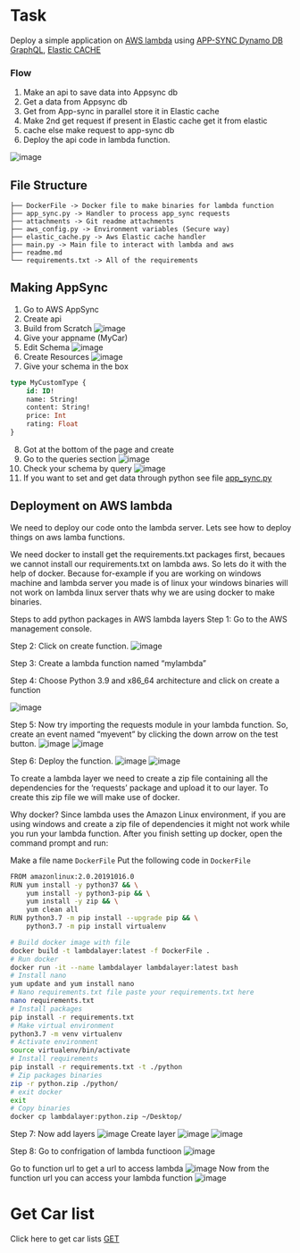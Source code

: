 # Task
Deploy a simple application on [AWS lambda](https://aws.amazon.com/lambda/) using [APP-SYNC Dynamo DB GraphQL](https://aws.amazon.com/appsync/), [Elastic CACHE](https://aws.amazon.com/elasticache/)


### Flow
1. Make an api to save data into Appsync db
2. Get a data from Appsync db
3. Get from App-sync in parallel store it in Elastic cache
4. Make 2nd get request if present in Elastic cache get it from elastic
5. cache else make request to app-sync db
6. Deploy the api code in lambda function.



![image](attachments/task_architecture.png)

## File Structure

```.
├── DockerFile -> Docker file to make binaries for lambda function
├── app_sync.py -> Handler to process app_sync requests
├── attachments -> Git readme attachments
├── aws_config.py -> Environment variables (Secure way)
├── elastic_cache.py -> Aws Elastic cache handler
├── main.py -> Main file to interact with lambda and aws
├── readme.md 
└── requirements.txt -> All of the requirements
```

## Making AppSync 
1. Go to AWS AppSync 
2. Create api
3. Build from Scratch
![image](attachments/app_sync1.png)
4. Give your appname (MyCar)
5. Edit Schema
![image](attachments/app_sync2.png)
6. Create Resources
![image](attachments/app_sync3.png)
7. Give your schema in the box
```sql
type MyCustomType {
	id: ID!
	name: String!
	content: String!
	price: Int
	rating: Float
}
```
8. Got at the bottom of the page and create
9. Go to the queries section
![image](attachments/app_sync4.png)
10. Check your schema by query
![image](attachments/app_sync5.png)
11. If you want to set and get data through python see file [app_sync.py](app_sync.py)



## Deployment on AWS lambda

We need to deploy our code onto the lambda server. Lets see how to deploy things on aws lamba functions. 



We need docker to install get the requirements.txt packages first, becaues we cannot install our requirements.txt on lambda aws. So lets do it with the help of docker. Because for-example if you are working on windows machine and lambda server you made is of linux your windows binaries will not work on lambda linux server thats why we are using docker to make binaries. 


Steps to add python packages in AWS lambda layers
Step 1: Go to the AWS management console.

Step 2: Click on create function.
![image](attachments/Hnetcomimage1.png)

Step 3: Create a lambda function named “mylambda”

Step 4: Choose Python 3.9 and x86_64 architecture and click on create a function

![image](attachments/11.png)

Step 5: Now try importing the requests module in your lambda function. So, create an event named “myevent” by clicking the down arrow on the test button.
![image](attachments/event.png)
![image](attachments/4.png)

Step 6: Deploy the function.
![image](attachments/31.png)
![image](attachments/41.png)

To create a lambda layer we need to create a zip file containing all the dependencies for the ‘requests’ package and upload it to our layer. To create this zip file we will make use of docker.

Why docker?
Since lambda uses the Amazon Linux environment, if you are using windows and create a zip file of dependencies it might not work while you run your lambda function. After you finish setting up docker, open the command prompt and run:

Make a file name ```DockerFile```
Put the following code in ```DockerFile```

```bash
FROM amazonlinux:2.0.20191016.0
RUN yum install -y python37 && \
    yum install -y python3-pip && \
    yum install -y zip && \
    yum clean all
RUN python3.7 -m pip install --upgrade pip && \
    python3.7 -m pip install virtualenv
```


``` bash
# Build docker image with file
docker build -t lambdalayer:latest -f DockerFile .
# Run docker
docker run -it --name lambdalayer lambdalayer:latest bash
# Install nano
yum update and yum install nano
# Nano requirements.txt file paste your requirements.txt here
nano requirements.txt
# Install packages
pip install -r requirements.txt
# Make virtual environment
python3.7 -m venv virtualenv
# Activate environment
source virtualenv/bin/activate
# Install requirements
pip install -r requirements.txt -t ./python
# Zip packages binaries
zip -r python.zip ./python/
# exit docker
exit
# Copy binaries
docker cp lambdalayer:python.zip ~/Desktop/

```

Step 7: Now add layers
![image](attachments/lambda1.png)
Create layer
![image](attachments/lambda2.png)
![image](attachments/lambda3.png)

Step 8:
Go to confrigation of lambda functioon
![image](attachments/lambda5.png)

Go to function url to get a url to access lambda
![image](attachments/lambda4.png)
Now from the function url you can access your lambda function
![image](attachments/results.png)


# Get Car list 
Click here to get car lists [GET](https://c477w2xrfn5m5sdudfummhdg2q0kbalf.lambda-url.us-east-1.on.aws/)


